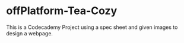 # offPlatform-Tea-Cozy

This is a Codecademy Project using a spec sheet and given images to design a webpage.
